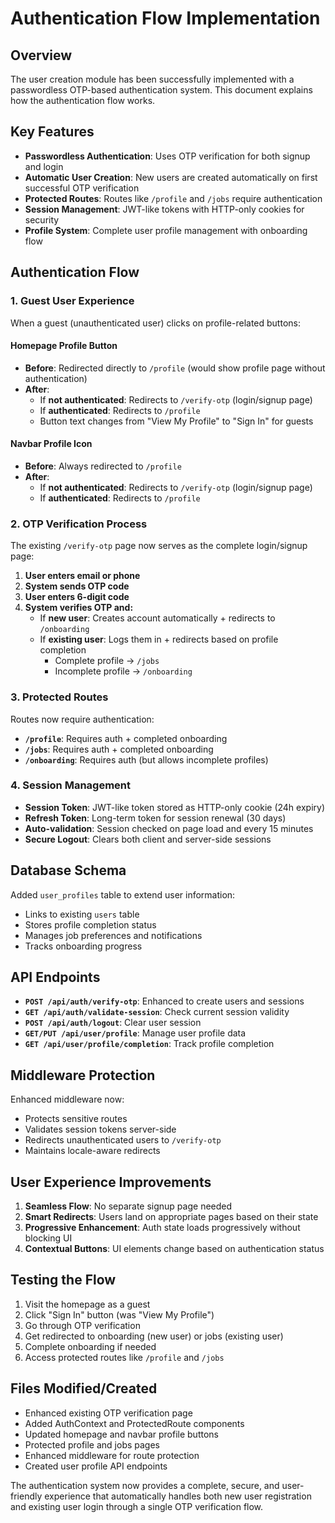# Authentication Flow Implementation

## Overview
The user creation module has been successfully implemented with a passwordless OTP-based authentication system. This document explains how the authentication flow works.

## Key Features
- **Passwordless Authentication**: Uses OTP verification for both signup and login
- **Automatic User Creation**: New users are created automatically on first successful OTP verification
- **Protected Routes**: Routes like `/profile` and `/jobs` require authentication
- **Session Management**: JWT-like tokens with HTTP-only cookies for security
- **Profile System**: Complete user profile management with onboarding flow

## Authentication Flow

### 1. Guest User Experience
When a guest (unauthenticated user) clicks on profile-related buttons:

#### Homepage Profile Button
- **Before**: Redirected directly to `/profile` (would show profile page without authentication)
- **After**: 
  - If **not authenticated**: Redirects to `/verify-otp` (login/signup page)
  - If **authenticated**: Redirects to `/profile`
  - Button text changes from "View My Profile" to "Sign In" for guests

#### Navbar Profile Icon
- **Before**: Always redirected to `/profile`
- **After**:
  - If **not authenticated**: Redirects to `/verify-otp` (login/signup page)
  - If **authenticated**: Redirects to `/profile`

### 2. OTP Verification Process
The existing `/verify-otp` page now serves as the complete login/signup page:

1. **User enters email or phone**
2. **System sends OTP code**
3. **User enters 6-digit code**
4. **System verifies OTP and:**
   - If **new user**: Creates account automatically + redirects to `/onboarding`
   - If **existing user**: Logs them in + redirects based on profile completion
     - Complete profile → `/jobs`
     - Incomplete profile → `/onboarding`

### 3. Protected Routes
Routes now require authentication:

- **`/profile`**: Requires auth + completed onboarding
- **`/jobs`**: Requires auth + completed onboarding  
- **`/onboarding`**: Requires auth (but allows incomplete profiles)

### 4. Session Management
- **Session Token**: JWT-like token stored as HTTP-only cookie (24h expiry)
- **Refresh Token**: Long-term token for session renewal (30 days)
- **Auto-validation**: Session checked on page load and every 15 minutes
- **Secure Logout**: Clears both client and server-side sessions

## Database Schema
Added `user_profiles` table to extend user information:
- Links to existing `users` table
- Stores profile completion status
- Manages job preferences and notifications
- Tracks onboarding progress

## API Endpoints
- **`POST /api/auth/verify-otp`**: Enhanced to create users and sessions
- **`GET /api/auth/validate-session`**: Check current session validity
- **`POST /api/auth/logout`**: Clear user session
- **`GET/PUT /api/user/profile`**: Manage user profile data
- **`GET /api/user/profile/completion`**: Track profile completion

## Middleware Protection
Enhanced middleware now:
- Protects sensitive routes
- Validates session tokens server-side
- Redirects unauthenticated users to `/verify-otp`
- Maintains locale-aware redirects

## User Experience Improvements
1. **Seamless Flow**: No separate signup page needed
2. **Smart Redirects**: Users land on appropriate pages based on their state
3. **Progressive Enhancement**: Auth state loads progressively without blocking UI
4. **Contextual Buttons**: UI elements change based on authentication status

## Testing the Flow
1. Visit the homepage as a guest
2. Click "Sign In" button (was "View My Profile")
3. Go through OTP verification
4. Get redirected to onboarding (new user) or jobs (existing user)
5. Complete onboarding if needed
6. Access protected routes like `/profile` and `/jobs`

## Files Modified/Created
- Enhanced existing OTP verification page
- Added AuthContext and ProtectedRoute components  
- Updated homepage and navbar profile buttons
- Protected profile and jobs pages
- Enhanced middleware for route protection
- Created user profile API endpoints

The authentication system now provides a complete, secure, and user-friendly experience that automatically handles both new user registration and existing user login through a single OTP verification flow.